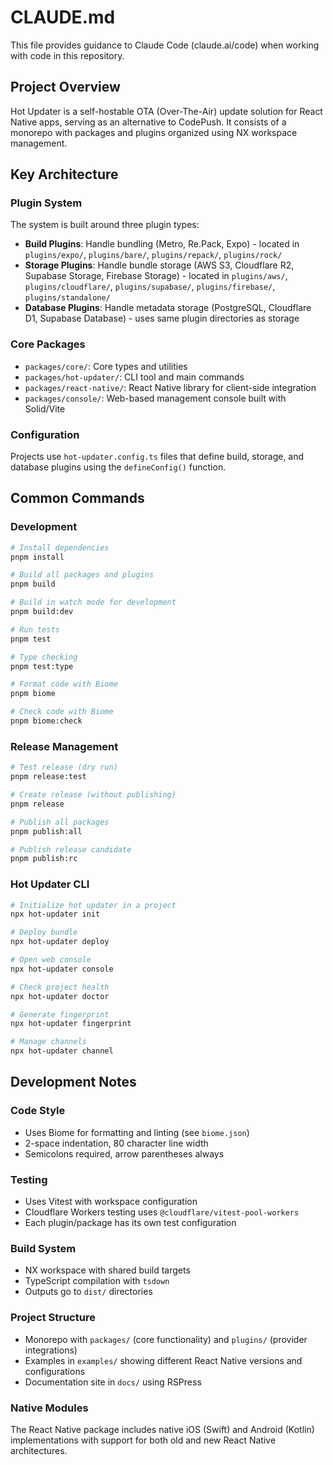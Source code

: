 # CLAUDE.md

This file provides guidance to Claude Code (claude.ai/code) when working with code in this repository.

## Project Overview

Hot Updater is a self-hostable OTA (Over-The-Air) update solution for React Native apps, serving as an alternative to CodePush. It consists of a monorepo with packages and plugins organized using NX workspace management.

## Key Architecture

### Plugin System
The system is built around three plugin types:
- **Build Plugins**: Handle bundling (Metro, Re.Pack, Expo) - located in `plugins/expo/`, `plugins/bare/`, `plugins/repack/`, `plugins/rock/`
- **Storage Plugins**: Handle bundle storage (AWS S3, Cloudflare R2, Supabase Storage, Firebase Storage) - located in `plugins/aws/`, `plugins/cloudflare/`, `plugins/supabase/`, `plugins/firebase/`, `plugins/standalone/`
- **Database Plugins**: Handle metadata storage (PostgreSQL, Cloudflare D1, Supabase Database) - uses same plugin directories as storage

### Core Packages
- `packages/core/`: Core types and utilities
- `packages/hot-updater/`: CLI tool and main commands
- `packages/react-native/`: React Native library for client-side integration
- `packages/console/`: Web-based management console built with Solid/Vite

### Configuration
Projects use `hot-updater.config.ts` files that define build, storage, and database plugins using the `defineConfig()` function.

## Common Commands

### Development
```bash
# Install dependencies
pnpm install

# Build all packages and plugins
pnpm build

# Build in watch mode for development
pnpm build:dev

# Run tests
pnpm test

# Type checking
pnpm test:type

# Format code with Biome
pnpm biome

# Check code with Biome
pnpm biome:check
```

### Release Management
```bash
# Test release (dry run)
pnpm release:test

# Create release (without publishing)
pnpm release

# Publish all packages
pnpm publish:all

# Publish release candidate
pnpm publish:rc
```

### Hot Updater CLI
```bash
# Initialize hot updater in a project
npx hot-updater init

# Deploy bundle
npx hot-updater deploy

# Open web console
npx hot-updater console

# Check project health
npx hot-updater doctor

# Generate fingerprint
npx hot-updater fingerprint

# Manage channels
npx hot-updater channel
```

## Development Notes

### Code Style
- Uses Biome for formatting and linting (see `biome.json`)
- 2-space indentation, 80 character line width
- Semicolons required, arrow parentheses always

### Testing
- Uses Vitest with workspace configuration
- Cloudflare Workers testing uses `@cloudflare/vitest-pool-workers`
- Each plugin/package has its own test configuration

### Build System
- NX workspace with shared build targets
- TypeScript compilation with `tsdown`
- Outputs go to `dist/` directories

### Project Structure
- Monorepo with `packages/` (core functionality) and `plugins/` (provider integrations)
- Examples in `examples/` showing different React Native versions and configurations
- Documentation site in `docs/` using RSPress

### Native Modules
The React Native package includes native iOS (Swift) and Android (Kotlin) implementations with support for both old and new React Native architectures.